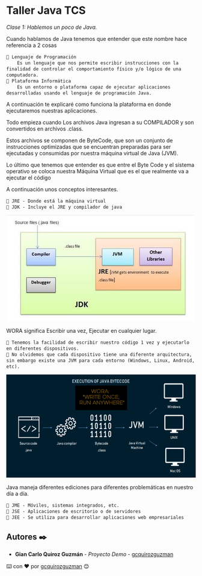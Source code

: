 # Taller Java TCS

_Clase 1: Hablemos un poco de Java._

Cuando hablamos de Java tenemos que entender que este nombre hace referencia a 2 cosas

```
📢 Lenguaje de Programación
    Es un lenguaje que nos permite escribir instrucciones con la finalidad de controlar el comportamiento físico y/o lógico de una computadora.
📢 Plataforma Informática
    Es un entorno o plataforma capaz de ejecutar aplicaciones desarrolladas usando el lenguaje de programación Java.
```

A continuación te explicaré como funciona la plataforma en donde ejecutaremos nuestras aplicaciones. 

Todo empieza cuando Los archivos Java ingresan a su COMPILADOR y son convertidos en archivos .class. 

Estos archivos se componen de ByteCode, que son un conjunto de instrucciones optimizadas que se encuentran preparadas para ser ejecutadas y consumidas por nuestra máquina virtual de Java (JVM).

Lo último que tenemos que entender es que entre el Byte Code y el sistema operativo se coloca nuestra Máquina Virtual que es el que realmente va a ejecutar el código

A continuación unos conceptos interesantes.

```
📢 JRE - Donde está la máquina virtual
📢 JDK - Incluye el JRE y compilador de java
```
    
![Error: imagen no ha sido cargada](https://github.com/gcquirozguzman/java-tcs-202001/blob/master/imagenes/clase_01_1.png)

WORA significa Escribir una vez, Ejecutar en cualquier lugar.

```
📢 Tenemos la facilidad de escribir nuestro código 1 vez y ejecutarlo en diferentes dispositivos. 
📢 No olvidemos que cada dispositivo tiene una diferente arquitectura, sin embargo existe una JVM para cada entorno (Windows, Linux, Android, etc).
```

![Error: imagen no ha sido cargada](https://github.com/gcquirozguzman/java-tcs-202001/blob/master/imagenes/clase_01_2.png)

Java maneja diferentes ediciones para diferentes problemáticas en nuestro día a día.

```
📢 JME - Móviles, sistemas integrados, etc.
📢 JSE - Aplicaciones de escritorio o de servidores
📢 JEE - Se utiliza para desarrollar aplicaciones web empresariales
```

## Autores ✒️

* **Gian Carlo Quiroz Guzmán** - *Proyecto Demo* - [gcquirozguzman](https://github.com/gcquirozguzman)



⌨️ con ❤️ por [gcquirozguzman](https://github.com/gcquirozguzman) 😊
